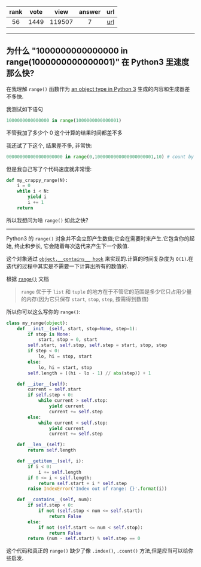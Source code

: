 
| rank | vote | view | answer | url |
|:-:|:-:|:-:|:-:|:-:|
|56|1449|119507|7| [url](http://stackoverflow.com/questions/30081275/why-is-1000000000000000-in-range1000000000000001-so-fast-in-python-3) |
***

## 为什么 "1000000000000000 in range(1000000000000001)" 在 Python3 里速度那么快?

在我理解 `range()` 函数作为 [an object type in Python 3](https://docs.python.org/3/library/stdtypes.html#typesseq-range) 生成的内容和生成器差不多快.

我测试如下语句

```python
1000000000000000 in range(1000000000000001)
```

不管我加了多少个 0 这个计算的结果时间都差不多

我还试了下这个, 结果差不多, 非常快:

```python
000000000000000000000 in range(0,1000000000000000000001,10) # count by tens
```

但是我自己写了个代码速度就非常慢:

```python
def my_crappy_range(N):
    i = 0
    while i < N:
        yield i
        i += 1
    return
```

所以我想问为啥 `range()` 如此之快?

***

Python3 的 `range()` 对象并不会立即产生数值;它会在需要时来产生.它包含你的起始, 终止和步长, 它会随着每次迭代来产生下一个数值.

这个对象通过 [`object.__contains__ hook`](https://docs.python.org/3/reference/datamodel.html#object.__contains__) 来实现的.计算的时间复杂度为 `O(1)`.在迭代的过程中其实是不需要一下计算出所有的数值的.

根据 [`range()`](https://docs.python.org/3/library/stdtypes.html#range) 文档

> `range` 优于于 `list` 和 `tuple` 的地方在于不管它的范围是多少它只占用少量的内存(因为它只保存 `start`, `stop`, `step`, 按需得到数值)

所以你可以这么写你的 `range()`:

```python
class my_range(object):
    def __init__(self, start, stop=None, step=1):
        if stop is None:
            start, stop = 0, start
        self.start, self.stop, self.step = start, stop, step
        if step < 0:
            lo, hi = stop, start
        else:
            lo, hi = start, stop
        self.length = ((hi - lo - 1) // abs(step)) + 1

    def __iter__(self):
        current = self.start
        if self.step < 0:
            while current > self.stop:
                yield current
                current += self.step
        else:
            while current < self.stop:
                yield current
                current += self.step

    def __len__(self):
        return self.length

    def __getitem__(self, i):
        if i < 0:
            i += self.length
        if 0 <= i < self.length:
            return self.start + i * self.step
        raise IndexError('Index out of range: {}'.format(i))

    def __contains__(self, num):
        if self.step < 0:
            if not (self.stop < num <= self.start):
                return False
        else:
            if not (self.start <= num < self.stop):
                return False
        return (num - self.start) % self.step == 0
```

这个代码和真正的 `range()` 缺少了像 `.index()`, `.count()` 方法,但是应当可以给你些启发.

